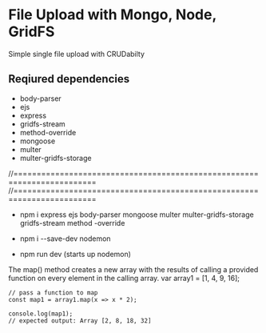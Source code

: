 # File Upload with Mongo, Node, GridFS

Simple single file upload with CRUDabilty

## Reqiured dependencies

- body-parser
- ejs
- express
- gridfs-stream
- method-override
- mongoose
- multer
- multer-gridfs-storage

//========================================================================
//========================================================================

- npm i express ejs body-parser mongoose multer multer-gridfs-storage gridfs-stream method
  -override

- npm i --save-dev nodemon

- npm run dev (starts up nodemon)

The map() method creates a new array with the results of calling a provided function on every element in the calling array.
var array1 = [1, 4, 9, 16];

    // pass a function to map
    const map1 = array1.map(x => x * 2);

    console.log(map1);
    // expected output: Array [2, 8, 18, 32]
